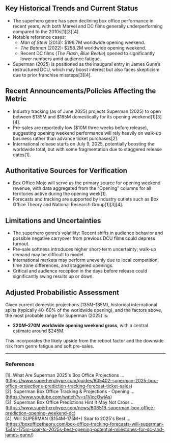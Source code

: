 ## Key Historical Trends and Current Status

- The superhero genre has seen declining box office performance in recent years, with both Marvel and DC films generally underperforming compared to the 2010s[1][3][4].
- Notable reference cases:
  - *Man of Steel* (2013): $196.7M worldwide opening weekend.
  - *The Batman* (2022): $258.2M worldwide opening weekend.
  - Recent DC films (*The Flash*, *Blue Beetle*) opened to significantly lower numbers amid audience fatigue.
- Superman (2025) is positioned as the inaugural entry in James Gunn’s restructured DCU, which may boost interest but also faces skepticism due to prior franchise missteps[3][4].

## Recent Announcements/Policies Affecting the Metric

- Industry tracking (as of June 2025) projects Superman (2025) to open between $135M and $185M domestically for its opening weekend[1][3][4].
- Pre-sales are reportedly low ($10M three weeks before release), suggesting opening weekend performance will rely heavily on walk-up business rather than advance ticket purchases[2].
- International release starts on July 9, 2025, potentially boosting the worldwide total, but with some fragmentation due to staggered release dates[1].

## Authoritative Sources for Verification

- Box Office Mojo will serve as the primary source for opening weekend revenue, with data aggregated from the “Opening” columns for all territories active during the opening week[1].
- Forecasts and tracking are supported by industry outlets such as Box Office Theory and National Research Group[1][3][4].

## Limitations and Uncertainties

- The superhero genre’s volatility: Recent shifts in audience behavior and possible negative carryover from previous DCU films could depress turnout.
- Pre-sale softness introduces higher short-term uncertainty; walk-up demand may be difficult to model.
- International markets may perform unevenly due to local competition, time zone differences, and staggered openings.
- Critical and audience reception in the days before release could significantly swing results up or down.

## Adjusted Probabilistic Assessment

Given current domestic projections ($135M–$185M), historical international splits (typically 40–60% of the worldwide opening), and the factors above, the most probable range for Superman (2025) is:

- **$220M–$270M worldwide opening weekend gross**, with a central estimate around $245M.

This incorporates the likely upside from the reboot factor and the downside risk from genre fatigue and soft pre-sales.

---

### References

[1]. What Are Superman 2025's Box Office Projections ... (https://www.superherohype.com/guides/605402-superman-2025-box-office-projections-prediction-tracking-forecast-ticket-sales)  
[2]. Superman Box Office Tracking & Projections - Opening ... (https://www.youtube.com/watch?v=s1ViccOwjAs)  
[3]. Superman Box Office Predictions Hint It May Not Cross ... (https://www.superherohype.com/news/606516-superman-box-office-prediction-opening-weekend-dc)  
[4]. Will SUPERMAN ($154M-175M+) Soar to 2025's Best ... (https://boxofficetheory.com/box-office-tracking-forecasts-will-superman-154m-175m-soar-to-2025s-best-opening-potential-milestones-for-dc-and-james-gunn/)